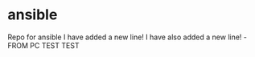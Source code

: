 # ansible
Repo for ansible
I have added a new line!
I have also added a new line! -FROM PC
TEST TEST
